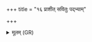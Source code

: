 +++
title = "१६ प्राशीत् सवितुः पद्भ्याम्"

+++
<details><summary>मूलम् (GR)</summary>

(…) +++(see 1abc)+++  
(…) प्राशीत् सवितुः पद्भ्याम् ॥
</details>